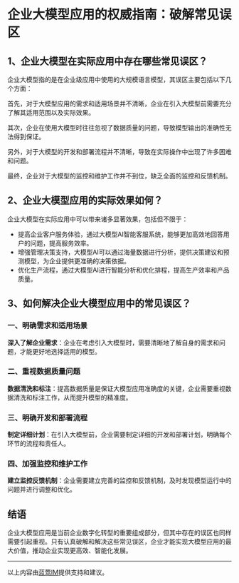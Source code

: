 # 企业大模型应用的权威指南：破解常见误区

## 1、企业大模型在实际应用中存在哪些常见误区？

企业大模型指的是在企业级应用中使用的大规模语言模型，其误区主要包括以下几个方面：

首先，对于大模型应用的需求和适用场景并不清晰，企业在引入大模型前需要充分了解其适用范围以及实际效果。

其次，企业在使用大模型时往往忽视了数据质量的问题，导致模型输出的准确性无法得到保证。

另外，对于大模型的开发和部署流程并不清晰，导致在实际操作中出现了许多困难和问题。

最终，企业对于大模型的监控和维护工作并不到位，缺乏全面的监控和反馈机制。

## 2、企业大模型应用的实际效果如何？

企业大模型在实际应用中可以带来诸多显著效果，包括但不限于：

- 提高企业客户服务体验，通过大模型AI智能客服系统，能够更加高效地回答用户的问题，提高服务效率。
- 增强管理决策支持，大模型AI可以通过海量数据进行分析，提供决策建议和预测模型，为企业提供更准确的决策依据。
- 优化生产流程，通过大模型AI进行智能分析和优化排程，提高生产效率和产品质量。

## 3、如何解决企业大模型应用中的常见误区？

### 一、明确需求和适用场景

**深入了解企业需求**：企业在考虑引入大模型时，需要清晰地了解自身的需求和问题，才能更好地选择适用的模型。

### 二、重视数据质量问题

**数据清洗和标注**：提高数据质量是保证大模型应用准确度的关键，企业需要重视数据清洗和标注工作，从而提升模型的精准度。

### 三、明确开发和部署流程

**制定详细计划**：在引入大模型前，企业需要制定详细的开发和部署计划，明确每个环节的流程和责任人。

### 四、加强监控和维护工作

**建立监控反馈机制**：企业需要建立完善的监控和反馈机制，及时发现模型运行中的问题并进行调整和优化。

## 结语

企业大模型应用是当前企业数字化转型的重要组成部分，但其中存在的误区也同样需要引起重视。只有认真破解和解决这些常见误区，企业才能实现大模型应用的最大价值，推动企业实现更高效、智能化发展。

---
以上内容由[蓝莺IM](https://www.lanyingim.com)提供支持和建议。